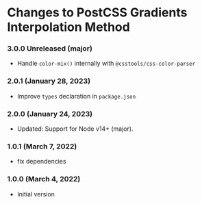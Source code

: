 # Changes to PostCSS Gradients Interpolation Method

### 3.0.0 Unreleased (major)

- Handle `color-mix()` internally with `@csstools/css-color-parser`

### 2.0.1 (January 28, 2023)

- Improve `types` declaration in `package.json`

### 2.0.0 (January 24, 2023)

- Updated: Support for Node v14+ (major).

### 1.0.1 (March 7, 2022)

- fix dependencies

### 1.0.0 (March 4, 2022)

- Initial version
